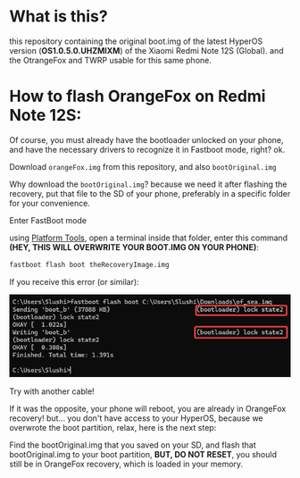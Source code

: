 
# What is this?

this repository containing the original boot.img of the latest HyperOS version (**OS1.0.5.0.UHZMIXM**) of the Xiaomi Redmi Note 12S (Global). and the OtrangeFox and TWRP usable for this same phone.

# How to flash OrangeFox on Redmi Note 12S:

Of course, you must already have the bootloader unlocked on your phone, and have the necessary drivers to recognize it in Fastboot mode, right? ok.

Download `orangeFox.img` from this repository, and also `bootOriginal.img`

Why download the `bootOriginal.img`? because we need it after flashing the recovery, put that file to the SD of your phone, preferably in a specific folder for your convenience.

Enter FastBoot mode

using [Platform Tools](https://developer.android.com/tools/releases/platform-tools?hl=es-419), open a terminal inside that folder, enter this command **(HEY, THIS WILL OVERWRITE YOUR BOOT.IMG ON YOUR PHONE)**:

```cmd
fastboot flash boot theRecoveryImage.img
```
If you receive this error (or similar):

![](https://github.com/Slushi-Github/Redmi_Note_12S_Assets/blob/main/readme/ErrorOnFlash.png)

Try with another cable!

If it was the opposite, your phone will reboot, you are already in OrangeFox recovery!
but... you don't have access to your HyperOS, because we overwrote the boot partition, relax, here is the next step:

Find the bootOriginal.img that you saved on your SD, and flash that bootOriginal.img to your boot partition, **BUT, DO NOT RESET**, you should still be in OrangeFox recovery, which is loaded in your memory.

